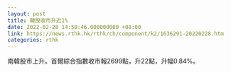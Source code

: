 ```yaml
---
layout: post
title: 韓股收市升近1%
date: 2022-02-28 14:50:46.000000000 +08:00
link: https://news.rthk.hk/rthk/ch/component/k2/1636291-20220228.htm
categories: rthk
---
```


南韓股市上升。首爾綜合指數收市報2699點，升22點，升幅0.84%。
